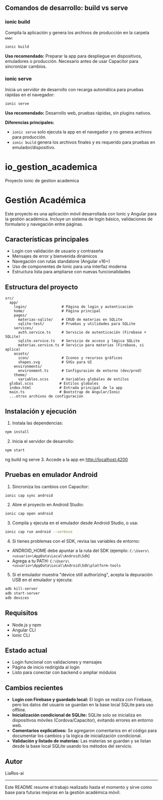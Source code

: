 ## Comandos de desarrollo: build vs serve
### ionic build
Compila la aplicación y genera los archivos de producción en la carpeta `www`:
```bash
ionic build
```
**Uso recomendado:** Preparar la app para despliegue en dispositivos, emuladores o producción. Necesario antes de usar Capacitor para sincronizar cambios.

### ionic serve
Inicia un servidor de desarrollo con recarga automática para pruebas rápidas en el navegador:
```bash
ionic serve
```
**Uso recomendado:** Desarrollo web, pruebas rápidas, sin plugins nativos.

**Diferencias principales:**
- `ionic serve` solo ejecuta la app en el navegador y no genera archivos para producción.
- `ionic build` genera los archivos finales y es requerido para pruebas en emulador/dispositivo.

# io_gestion_academica
Proyecto ionic de gestion academica

# Gestión Académica

Este proyecto es una aplicación móvil desarrollada con Ionic y Angular para la gestión académica. Incluye un sistema de login básico, validaciones de formulario y navegación entre páginas.

## Características principales
- Login con validación de usuario y contraseña
- Mensajes de error y bienvenida dinámicos
- Navegación con rutas standalone (Angular v16+)
- Uso de componentes de Ionic para una interfaz moderna
- Estructura lista para ampliarse con nuevas funcionalidades

## Estructura del proyecto
```
src/
  app/
    login/                # Página de login y autenticación
    home/                 # Página principal
    pages/
      materias-sqlite/    # CRUD de materias en SQLite
      sqlite-test/        # Pruebas y utilidades para SQLite
    services/
      auth.service.ts     # Servicio de autenticación (Firebase + SQLite)
      sqlite.service.ts   # Servicio de acceso y lógica SQLite
      materias.service.ts # Servicio para materias (Firebase, si aplica)
    assets/
      icon/               # Iconos y recursos gráficos
      shapes.svg          # SVGs para UI
    environments/
      environment.ts      # Configuración de entorno (dev/prod)
    theme/
      variables.scss      # Variables globales de estilos
  global.scss            # Estilos globales
  index.html             # Entrada principal de la app
  main.ts                # Bootstrap de Angular/Ionic
  ...otros archivos de configuración
```


## Instalación y ejecución
1. Instala las dependencias:
  ```bash
  npm install
  ```
2. Inicia el servidor de desarrollo:
  ```bash
  npm start
  ```
  ng build
  ng serve
3. Accede a la app en [http://localhost:4200](http://localhost:4200)

## Pruebas en emulador Android

1. Sincroniza los cambios con Capacitor:
  ```bash
  ionic cap sync android
  ```
2. Abre el proyecto en Android Studio:
  ```bash
  ionic cap open android
  ```
3. Compila y ejecuta en el emulador desde Android Studio, o usa:
  ```bash
  ionic cap run android --verbose
  ```
4. Si tienes problemas con el SDK, revisa las variables de entorno:
  - ANDROID_HOME debe apuntar a la ruta del SDK (ejemplo: `C:\Users\<usuario>\AppData\Local\Android\Sdk`)
  - Agrega a tu PATH: `C:\Users\<usuario>\AppData\Local\Android\Sdk\platform-tools`
5. Si el emulador muestra "device still authorizing", acepta la depuración USB en el emulador y ejecuta:
  ```bash
  adb kill-server
  adb start-server
  adb devices
  ```

## Requisitos
- Node.js y npm
- Angular CLI
- Ionic CLI

## Estado actual
- Login funcional con validaciones y mensajes
- Página de inicio redirigida al login
- Listo para conectar con backend o ampliar módulos

## Cambios recientes

- **Login con Firebase y guardado local:** El login se realiza con Firebase, pero los datos del usuario se guardan en la base local SQLite para uso offline.
- **Inicialización condicional de SQLite:** SQLite solo se inicializa en dispositivos móviles (Cordova/Capacitor), evitando errores en entorno web.
- **Comentarios explicativos:** Se agregaron comentarios en el código para documentar los cambios y la lógica de inicialización condicional.
- **Validación y listado de materias:** Las materias se guardan y se listan desde la base local SQLite usando los métodos del servicio.

## Autor
LiaRos-ai

---
Este README resume el trabajo realizado hasta el momento y sirve como base para futuras mejoras en la gestión académica móvil.
